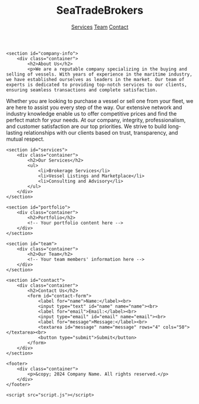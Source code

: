 <html lang="en">
<head>
    <meta charset="UTF-8">
    <meta name="viewport" content="width=device-width, initial-scale=1.0">
    <title>Business Template</title>
    <link rel="stylesheet" href="styles.css">
</head>
<body>
    <header>
        <div class="container">
            <h1>SeaTradeBrokers</h1>
            <nav>
                <a href="#services">Services</a>
                <a href="#team">Team</a>
                <a href="#contact">Contact</a>
            </nav>
        </div>
    </header>

    <section id="company-info">
        <div class="container">
            <h2>About Us</h2>
            <p>We are a reputable company specializing in the buying and selling of vessels. With years of experience in the maritime industry, we have established ourselves as leaders in the market. Our team of experts is dedicated to providing top-notch services to our clients, ensuring seamless transactions and complete satisfaction.
Whether you are looking to purchase a vessel or sell one from your fleet, we are here to assist you every step of the way. Our extensive network and industry knowledge enable us to offer competitive prices and find the perfect match for your needs.
At our company, integrity, professionalism, and customer satisfaction are our top priorities. We strive to build long-lasting relationships with our clients based on trust, transparency, and mutual respect.
    </p>
        </div>
    </section>

    <section id="services">
        <div class="container">
            <h2>Our Services</h2>
            <ul>
                <li>Brokerage Services</li>
                <li>Vessel Listings and Marketplace</li>
                <li>Consulting and Advisory</li>
            </ul>
        </div>
    </section>

    <section id="portfolio">
        <div class="container">
            <h2>Portfolio</h2>
            <!-- Your portfolio content here -->
        </div>
    </section>

    <section id="team">
        <div class="container">
            <h2>Our Team</h2>
            <!-- Your team members' information here -->
        </div>
    </section>

    <section id="contact">
        <div class="container">
            <h2>Contact Us</h2>
            <form id="contact-form">
                <label for="name">Name:</label><br>
                <input type="text" id="name" name="name"><br>
                <label for="email">Email:</label><br>
                <input type="email" id="email" name="email"><br>
                <label for="message">Message:</label><br>
                <textarea id="message" name="message" rows="4" cols="50"></textarea><br>
                <button type="submit">Submit</button>
            </form>
        </div>
    </section>

    <footer>
        <div class="container">
            <p>&copy; 2024 Company Name. All rights reserved.</p>
        </div>
    </footer>

    <script src="script.js"></script>
</body>
</html>
